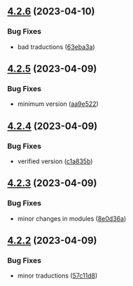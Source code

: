 ## [4.2.6](https://github.com/allnnde/pf2e-esp-translation/compare/v4.2.5...v4.2.6) (2023-04-10)


### Bug Fixes

* bad traductions ([63eba3a](https://github.com/allnnde/pf2e-esp-translation/commit/63eba3a01c64ce45af52ab1a2a0687604d9b397c))



## [4.2.5](https://github.com/allnnde/pf2e-esp-translation/compare/v4.2.4...v4.2.5) (2023-04-09)


### Bug Fixes

* minimum version ([aa9e522](https://github.com/allnnde/pf2e-esp-translation/commit/aa9e52217e7ab4efb1f7b6ec9c87055b9744f348))



## [4.2.4](https://github.com/allnnde/pf2e-esp-translation/compare/v4.2.3...v4.2.4) (2023-04-09)


### Bug Fixes

* verified version ([c1a835b](https://github.com/allnnde/pf2e-esp-translation/commit/c1a835b2dd9fb4127479947aa8aec5a6d4448d17))



## [4.2.3](https://github.com/allnnde/pf2e-esp-translation/compare/v4.2.2...v4.2.3) (2023-04-09)


### Bug Fixes

* minor changes in modules ([8e0d36a](https://github.com/allnnde/pf2e-esp-translation/commit/8e0d36a23f7e9124305f0d744eae24d43bfe8a02))



## [4.2.2](https://github.com/allnnde/pf2e-esp-translation/compare/v4.2.1...v4.2.2) (2023-04-09)


### Bug Fixes

* minor traductions ([57c11d8](https://github.com/allnnde/pf2e-esp-translation/commit/57c11d87566d2515c535ec87ac72a9dabbe25fd4))



